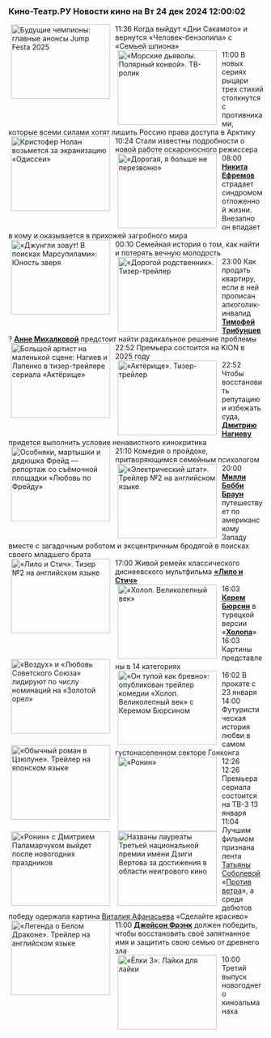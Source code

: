 <h3>Кино-Театр.РУ Новости кино на Вт 24 дек 2024 12:00:02</h3>
<div class="rssn table">
  <span class="smaller gray hspace">11:36</span>
  <a href="https://www.kino-teatr.ru/kino/news/y2024/12-24/36380/" title="Будущие чемпионы: главные анонсы Jump Festa 2025"><img src="https://www.kino-teatr.ru/news/0/8/36380/poster.jpg" width="196" height="147" align="left" hspace="5" style="margin: 0px 10px 0px 5px" alt="Будущие чемпионы: главные анонсы Jump Festa 2025"/></a>Когда выйдут «Дни Сакамото» и вернутся «Человек-бензопила» с «Семьей шпиона»
</div>
<div class="rssn table">
  <span class="smaller gray hspace">11:00</span>
  <a href="https://www.kino-teatr.ru/video/44738/" title="«Морские дьяволы. Полярный конвой». ТВ-ролик"><img src="https://www.kino-teatr.ru/video/8/3/44738/poster.jpg" width="196" height="147" align="left" hspace="5" style="margin: 0px 10px 0px 5px" alt="«Морские дьяволы. Полярный конвой». ТВ-ролик"/></a>В новых сериях рыцари трех стихий столкнутся с противниками, которые всеми силами хотят лишить Россию права доступа в Арктику
</div>
<div class="rssn table">
  <span class="smaller gray hspace">10:24</span>
  <a href="https://www.kino-teatr.ru/kino/news/y2024/12-24/36381/" title="Кристофер Нолан возьмется за экранизацию «Одиссеи»"><img src="https://www.kino-teatr.ru/news/1/8/36381/poster.jpg" width="196" height="147" align="left" hspace="5" style="margin: 0px 10px 0px 5px" alt="Кристофер Нолан возьмется за экранизацию «Одиссеи»"/></a>Стали известны подробности о новой работе оскароносного режиссера
</div>
<div class="rssn table">
  <span class="smaller gray hspace">08:00</span>
  <a href="https://www.kino-teatr.ru/video/44704/" title="«Дорогая, я больше не перезвоню»"><img src="https://www.kino-teatr.ru/video/4/0/44704/poster.jpg" width="196" height="147" align="left" hspace="5" style="margin: 0px 10px 0px 5px" alt="«Дорогая, я больше не перезвоню»"/></a><a href=https://www.kino-teatr.ru/kino/acter/m/ros/1469/bio/ target=_blank><strong>Никита Ефремов</strong></a> страдает синдромом отложенной жизни. Внезапно он впадает в кому и оказывается в прихожей загробного мира
</div>
<div class="rssn table">
  <span class="smaller gray hspace">00:10</span>
  <a href="https://www.kino-teatr.ru/kino/art/tv/2531/" title="«Джунгли зовут&#33; В поисках Марсупилами»: Юность зверя"><img src="https://www.kino-teatr.ru/art/1/3/2531/poster.jpg" width="196" height="147" align="left" hspace="5" style="margin: 0px 10px 0px 5px" alt="«Джунгли зовут&#33; В поисках Марсупилами»: Юность зверя"/></a>Семейная история о том, как найти и потерять вечную молодость
</div>
<div class="rssn table">
  <span class="smaller gray hspace">23:00</span>
  <a href="https://www.kino-teatr.ru/video/44629/" title="«Дорогой родственник». Тизер-трейлер"><img src="https://www.kino-teatr.ru/video/9/2/44629/poster.jpg" width="196" height="147" align="left" hspace="5" style="margin: 0px 10px 0px 5px" alt="«Дорогой родственник». Тизер-трейлер"/></a>Как продать квартиру, если в ней прописан алкоголик-инвалид <a href=https://www.kino-teatr.ru/kino/acter/m/ros/4360/bio/ target=_blank><strong>Тимофей Трибунцев</strong></a>? <a href=https://www.kino-teatr.ru/kino/acter/w/ros/2896/bio/ target=_blank><strong>Анне Михалковой</strong></a> предстоит найти радикальное решение проблемы
</div>
<div class="rssn table">
  <span class="smaller gray hspace">22:52</span>
  <a href="https://www.kino-teatr.ru/kino/news/y2024/12-23/36378/" title="Большой артист на маленькой сцене: Нагиев и Лапенко в тизер-трейлере сериала «Актёрище»"><img src="https://www.kino-teatr.ru/news/8/7/36378/poster.jpg" width="196" height="147" align="left" hspace="5" style="margin: 0px 10px 0px 5px" alt="Большой артист на маленькой сцене: Нагиев и Лапенко в тизер-трейлере сериала «Актёрище»"/></a>Премьера состоится на KION в 2025 году
</div>
<div class="rssn table">
  <span class="smaller gray hspace">22:52</span>
  <a href="https://www.kino-teatr.ru/video/44737/" title="«Актёрище». Тизер-трейлер"><img src="https://www.kino-teatr.ru/video/7/3/44737/poster.jpg" width="196" height="147" align="left" hspace="5" style="margin: 0px 10px 0px 5px" alt="«Актёрище». Тизер-трейлер"/></a>Чтобы восстановить репутацию и избежать суда, <a href=https://www.kino-teatr.ru/kino/acter/m/ros/2995/bio/ target=_blank><strong>Дмитрию Нагиеву</strong></a> придется выполнить условие ненавистного кинокритика
</div>
<div class="rssn table">
  <span class="smaller gray hspace">21:10</span>
  <a href="https://www.kino-teatr.ru/blog/y2024/12-23/1997/" title="Особняки, мартышки и дядюшка Фрейд — репортаж со съёмочной площадки «Любовь по Фрейду»"><img src="https://www.kino-teatr.ru/blog/7/9/1997/poster.jpg" width="196" height="147" align="left" hspace="5" style="margin: 0px 10px 0px 5px" alt="Особняки, мартышки и дядюшка Фрейд — репортаж со съёмочной площадки «Любовь по Фрейду»"/></a>Комедия о пройдохе, притворяющимся семейным психологом
</div>
<div class="rssn table">
  <span class="smaller gray hspace">20:00</span>
  <a href="https://www.kino-teatr.ru/video/44613/" title="«Электрический штат». Трейлер №2 на английском языке"><img src="https://www.kino-teatr.ru/video/3/1/44613/poster.jpg" width="196" height="147" align="left" hspace="5" style="margin: 0px 10px 0px 5px" alt="«Электрический штат». Трейлер №2 на английском языке"/></a><a href=https://www.kino-teatr.ru/kino/acter/w/hollywood/456216/bio/ target=_blank><strong>Милли Бобби Браун</strong></a> путешествует по американскому Западу вместе с загадочным роботом и эксцентричным бродягой в поисках своего младшего брата
</div>
<div class="rssn table">
  <span class="smaller gray hspace">17:00</span>
  <a href="https://www.kino-teatr.ru/video/44611/" title="«Лило и Стич». Тизер №2 на английском языке"><img src="https://www.kino-teatr.ru/video/1/1/44611/poster.jpg" width="196" height="147" align="left" hspace="5" style="margin: 0px 10px 0px 5px" alt="«Лило и Стич». Тизер №2 на английском языке"/></a>Живой ремейк классического диснеевского мультфильма <a href=https://www.kino-teatr.ru/mult/movie/hollywood/32740/annot/ target=_blank><strong>«Лило и Стич»</strong></a>
</div>
<div class="rssn table">
  <span class="smaller gray hspace">16:03</span>
  <a href="https://www.kino-teatr.ru/video/44743/" title="«Холоп. Великолепный век»"><img src="https://www.kino-teatr.ru/video/3/4/44743/poster.jpg" width="196" height="147" align="left" hspace="5" style="margin: 0px 10px 0px 5px" alt="«Холоп. Великолепный век»"/></a><a href=https://www.kino-teatr.ru/kino/acter/m/asia/546172/bio/ target=_blank><strong>Керем Бюрсин</strong></a> в турецкой версии «<a href=https://www.kino-teatr.ru/kino/movie/ros/128525/annot/ target=_blank><strong>Холопа</strong></a>»
</div>
<div class="rssn table">
  <span class="smaller gray hspace">16:03</span>
  <a href="https://www.kino-teatr.ru/kino/news/y2024/12-23/36376/" title="«Воздух» и «Любовь Советского Союза» лидируют по числу номинаций на «Золотой орел»"><img src="https://www.kino-teatr.ru/news/6/7/36376/poster.jpg" width="196" height="147" align="left" hspace="5" style="margin: 0px 10px 0px 5px" alt="«Воздух» и «Любовь Советского Союза» лидируют по числу номинаций на «Золотой орел»"/></a>Картины представлены в 14 категориях
</div>
<div class="rssn table">
  <span class="smaller gray hspace">16:02</span>
  <a href="https://www.kino-teatr.ru/kino/news/y2024/12-23/36377/" title="«Он тупой как бревно»: опубликован трейлер комедии «Холоп. Великолепный век» с Керемом Бюрсином"><img src="https://www.kino-teatr.ru/news/7/7/36377/poster.jpg" width="196" height="147" align="left" hspace="5" style="margin: 0px 10px 0px 5px" alt="«Он тупой как бревно»: опубликован трейлер комедии «Холоп. Великолепный век» с Керемом Бюрсином"/></a>В прокате с 23 января
</div>
<div class="rssn table">
  <span class="smaller gray hspace">14:00</span>
  <a href="https://www.kino-teatr.ru/video/44597/" title="«Обычный роман в Цзюлуне». Трейлер на японском языке"><img src="https://www.kino-teatr.ru/video/7/9/44597/poster.jpg" width="196" height="147" align="left" hspace="5" style="margin: 0px 10px 0px 5px" alt="«Обычный роман в Цзюлуне». Трейлер на японском языке"/></a>Футуристическая история любви в самом густонаселенном секторе Гонконга
</div>
<div class="rssn table">
  <span class="smaller gray hspace">12:26</span>
  <a href="https://www.kino-teatr.ru/video/44734/" title="«Ронин»"><img src="https://www.kino-teatr.ru/video/4/3/44734/poster.jpg" width="196" height="147" align="left" hspace="5" style="margin: 0px 10px 0px 5px" alt="«Ронин»"/></a>
</div>
<div class="rssn table">
  <span class="smaller gray hspace">12:26</span>
  <a href="https://www.kino-teatr.ru/kino/news/y2024/12-23/36375/" title="«Ронин» с Дмитрием Паламарчуком выйдет после новогодних праздников"><img src="https://www.kino-teatr.ru/news/5/7/36375/poster.jpg" width="196" height="147" align="left" hspace="5" style="margin: 0px 10px 0px 5px" alt="«Ронин» с Дмитрием Паламарчуком выйдет после новогодних праздников"/></a>Премьера сериала состоится на ТВ-3 13 января
</div>
<div class="rssn table">
  <span class="smaller gray hspace">11:04</span>
  <a href="https://www.kino-teatr.ru/kino/news/y2024/12-23/36374/" title="Названы лауреаты Третьей национальной премии имени Дзиги Вертова за достижения в области неигрового кино"><img src="https://www.kino-teatr.ru/news/4/7/36374/poster.jpg" width="196" height="147" align="left" hspace="5" style="margin: 0px 10px 0px 5px" alt="Названы лауреаты Третьей национальной премии имени Дзиги Вертова за достижения в области неигрового кино"/></a>Лучшим фильмом признана лента <a href=https://www.kino-teatr.ru/kino/director/ros/430805/works/ target=_blank>Татьяны Соболевой</a> «<a href=https://www.kino-teatr.ru/doc/movie/ros/184406/annot/ target=_blank>Против ветра</a>», а среди дебютов победу одержала картина <a href=https://www.kino-teatr.ru/kino/operator/ros/463596/bio/ target=_blank>Виталия Афанасьева</a> «Сделайте красиво»
</div>
<div class="rssn table">
  <span class="smaller gray hspace">11:00</span>
  <a href="https://www.kino-teatr.ru/video/44586/" title="«Легенда о Белом Драконе». Трейлер на английском языке"><img src="https://www.kino-teatr.ru/video/6/8/44586/poster.jpg" width="196" height="147" align="left" hspace="5" style="margin: 0px 10px 0px 5px" alt="«Легенда о Белом Драконе». Трейлер на английском языке"/></a><a href=https://www.kino-teatr.ru/kino/acter/m/hollywood/99757/works/ target=_blank><strong>Джейсон Фрэнк</strong></a> должен победить, чтобы восстановить своё запятнанное имя и защитить свою семью от древнего зла
</div>
<div class="rssn table">
  <span class="smaller gray hspace">10:00</span>
  <a href="https://www.kino-teatr.ru/kino/art/tv/3224/" title="«Ёлки 3»: Лайки для лайки"><img src="https://www.kino-teatr.ru/art/4/2/3224/poster.jpg" width="196" height="147" align="left" hspace="5" style="margin: 0px 10px 0px 5px" alt="«Ёлки 3»: Лайки для лайки"/></a>Третий выпуск новогоднего киноальманаха
</div>